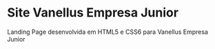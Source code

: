 # Site Vanellus Empresa Junior
Landing Page desenvolvida em HTML5 e CSS6 para Vanellus Empresa Junior 
